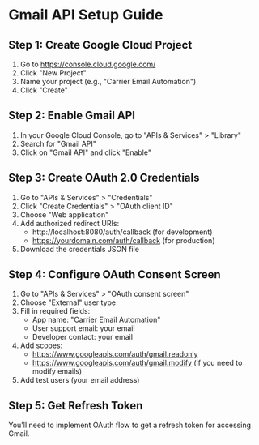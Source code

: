 # Gmail API Setup Guide

## Step 1: Create Google Cloud Project
1. Go to https://console.cloud.google.com/
2. Click "New Project" 
3. Name your project (e.g., "Carrier Email Automation")
4. Click "Create"

## Step 2: Enable Gmail API
1. In your Google Cloud Console, go to "APIs & Services" > "Library"
2. Search for "Gmail API"
3. Click on "Gmail API" and click "Enable"

## Step 3: Create OAuth 2.0 Credentials
1. Go to "APIs & Services" > "Credentials"
2. Click "Create Credentials" > "OAuth client ID"
3. Choose "Web application"
4. Add authorized redirect URIs:
   - http://localhost:8080/auth/callback (for development)
   - https://yourdomain.com/auth/callback (for production)
5. Download the credentials JSON file

## Step 4: Configure OAuth Consent Screen
1. Go to "APIs & Services" > "OAuth consent screen"
2. Choose "External" user type
3. Fill in required fields:
   - App name: "Carrier Email Automation"
   - User support email: your email
   - Developer contact: your email
4. Add scopes:
   - https://www.googleapis.com/auth/gmail.readonly
   - https://www.googleapis.com/auth/gmail.modify (if you need to modify emails)
5. Add test users (your email address)

## Step 5: Get Refresh Token
You'll need to implement OAuth flow to get a refresh token for accessing Gmail.
